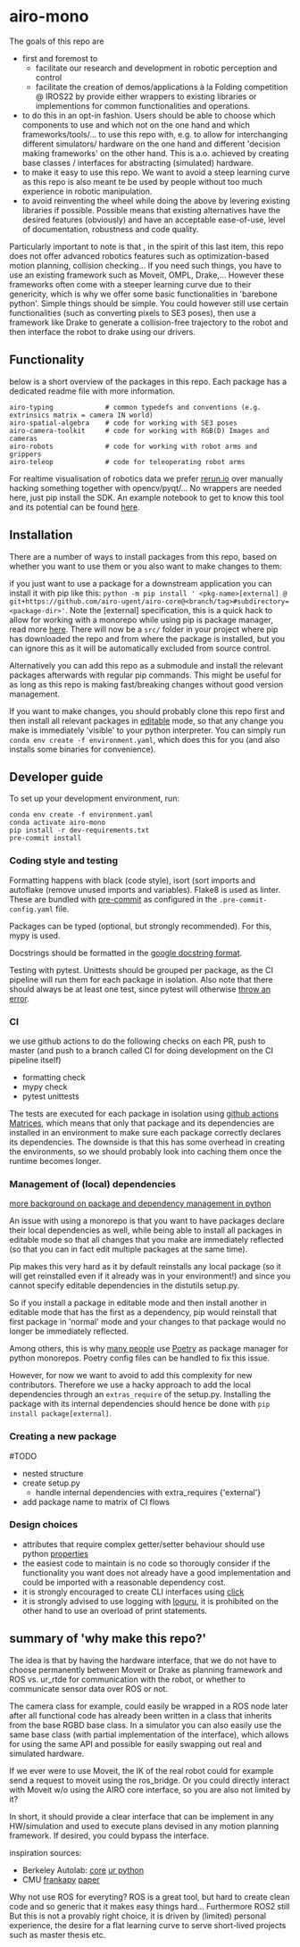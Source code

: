 # airo-mono
The goals of this repo are
- first and foremost to
    - facilitate our research and development in robotic perception and control
    - facilitate the creation of demos/applications à la Folding competition @ IROS22
by  provide either wrappers to existing libraries or implementions for common functionalities and operations.
- to do this in an opt-in fashion. Users should be able to choose which components to use and which not on the one hand and which frameworks/tools/... to use this repo with, e.g. to allow for interchanging different simulators/ hardware on the one hand and different 'decision making frameworks' on the other hand. This is a.o. achieved by creating base classes / interfaces for abstracting (simulated) hardware.
- to make it easy to use this repo. We want to avoid a steep learning curve as this repo is also meant te be used by people without too much experience in robotic manipulation.
- to avoid reinventing the wheel while doing the above by levering existing libraries if possible. Possible means that existing alternatives have the desired features (obviously) and have an acceptable ease-of-use, level of documentation, robustness and code quality.

Particularly important to note is that , in the spirit of this last item, this repo does not offer advanced robotics features such as optimization-based motion planning, collision checking... If you need such things, you have to use an existing framework such as Moveit, OMPL, Drake,... However these frameworks often come with a steeper learning curve due to their genericity, which is why we offer some basic functionalities in 'barebone python'. Simple things should be simple. You could however still use certain functionalities (such as converting pixels to SE3 poses), then use a framework like Drake to generate a collision-free trajectory to the robot and then interface the robot to drake using our drivers.

## Functionality
below is a short overview of the packages in this repo. Each package has a dedicated readme file with more information.
```
airo-typing             # common typedefs and conventions (e.g. extrinsics matrix = camera IN world)
airo-spatial-algebra    # code for working with SE3 poses
airo-camera-toolkit     # code for working with RGB(D) Images and cameras
airo-robots             # code for working with robot arms and grippers
airo-teleop             # code for teleoperating robot arms
```
For realtime visualisation of robotics data we prefer [rerun.io](https://www.rerun.io/) over  manually hacking something together with opencv/pyqt/... No wrappers are needed here, just pip install the SDK. An example notebook to get to know this tool and its potential can be found [here](airo-camera-toolkit/airo_camera_toolkit/docs/rerun-zed-example.ipynb).

## Installation
There are a number of ways to install packages from this repo, based on whether you want to use them or you also want to make changes to them:

if you just want to use a package for a downstream application you can install it with pip like this: `python -m pip install ' <pkg-name>[external] @ git+https://github.com/airo-ugent/airo-core@<branch/tag>#subdirectory=<package-dir>'`. Note the [external] specification, this is a quick hack to allow for working with a monorepo while using pip is package manager, read more [here](#developer-guide/). There will now be a `src/` folder in your project where pip has downloaded the repo and from where the package is installed, but you can ignore this as it will be automatically excluded from source control.

Alternatively you can add this repo as a submodule and install the relevant packages afterwards with regular pip commands. This might be useful for as long as this repo is making fast/breaking changes without good version management.

If you want to make changes, you should probably clone this repo first
and then install all relevant packages in [editable](https://pip.pypa.io/en/stable/topics/local-project-installs/#editable-installs) mode, so that any change you make is immediately 'visible' to your python interpreter. You can simply run `conda env create -f environment.yaml`, which does this for you (and also installs some binaries for convenience).

## Developer guide
To set up your development environment, run:
```
conda env create -f environment.yaml
conda activate airo-mono
pip install -r dev-requirements.txt
pre-commit install
```

### Coding style and testing
Formatting happens with black (code style), isort (sort imports and autoflake (remove unused imports and variables). Flake8 is used as linter. These are bundled with [pre-commit](https://pre-commit.com/) as configured in the `.pre-commit-config.yaml` file.

Packages can be typed (optional, but strongly recommended). For this, mypy is used.

Docstrings should be formatted in the [google docstring format](https://google.github.io/styleguide/pyguide.html#38-comments-and-docstrings).

Testing with pytest. Unittests should be grouped per package, as the CI pipeline will run them for each package in isolation. Also note that there should always be at least one test, since pytest will otherwise [throw an error](https://github.com/pytest-dev/pytest/issues/2393).

### CI
we use github actions to do the following checks on each PR, push to master (and push to a branch called CI for doing development on the CI pipeline itself)

- formatting check
- mypy check
- pytest unittests

The tests are executed for each package in isolation using [github actions Matrices](https://docs.github.com/en/actions/using-jobs/using-a-matrix-for-your-jobs), which means that only that package and its dependencies are installed in an environment to make sure each package correctly declares its dependencies. The downside is that this has some overhead in creating the environments, so we should probably look into caching them once the runtime becomes longer.

### Management of (local) dependencies
[more background on package and dependency management in python](https://ealizadeh.com/blog/guide-to-python-env-pkg-dependency-using-conda-poetry/)

An issue with using a monorepo is that you want to have packages declare their local dependencies as well, while being able to install all packages in editable mode so that all changes that you make are immediately reflected (so that you can in fact edit multiple packages at the same time).

Pip makes this very hard as it by default reinstalls any local package (so it will get reinstalled even if it already was in your environment!) and since you cannot specify editable dependencies in the distutils setup.py.

So if you install a package in editable mode and then install another in editable mode that has the first as a dependency, pip would reinstall that first package in 'normal' mode and your changes to that package would no longer be immediately reflected.

Among others, this is why [many people](https://medium.com/opendoor-labs/our-python-monorepo-d34028f2b6fa) use [Poetry](https://python-poetry.org/docs/basic-usage/) as package manager for python monorepos. Poetry config files can be handled to fix this issue.

However, for now we want to avoid to add this complexity for new contributors. Therefore we use a hacky approach to add the local dependencies through an `extras_require` of the setup.py. Installing the package with its internal dependencies should hence be done with `pip install package[external]`.
### Creating a new package
#TODO
- nested structure
- create setup.py
    - handle internal dependencies with extra_requires {'external'}
- add package name to matrix of CI flows

### Design choices
- attributes that require complex getter/setter behaviour should use python [properties](https://realpython.com/python-property/)
- the easiest code to maintain is no code so thorougly consider if the functionality you want does not already have a good implementation and could be imported with a reasonable dependency cost.
- it is strongly encouraged to create CLI interfaces using [click](https://click.palletsprojects.com/en/8.1.x/)
- it is strongly advised to use logging with [loguru](https://loguru.readthedocs.io/en/stable/), it is prohibited on the other hand to use an overload of print statements.

## summary of 'why make this repo?'

The idea is that by having the hardware interface, that we do not have to choose permanently between Moveit or Drake as planning framework and ROS vs. ur_rtde for communication with the robot, or whether to communicate sensor data over ROS or not.

The camera class for example, could easily be wrapped in a ROS node later after all functional code has already been written in a class that inherits from the base RGBD base class. In a simulator you can also easily use the same base class (with partial implementation of the interface), which allows for using the same API and possible for easily swapping out real and simulated hardware.

If we ever were to use Moveit, the IK of the real robot could for example send a request to moveit using the ros_bridge. Or you could directly interact with Moveit w/o using the AIRO core interface, so you are also not limited by it?

In short, it should provide a clear interface that can be implement in any HW/simulation and used to execute plans devised in any motion planning framework. If desired, you could bypass the interface.


inspiration sources:
- Berkeley Autolab: [core](https://github.com/BerkeleyAutomation/autolab_core) [ur python](https://github.com/BerkeleyAutomation/ur5py)
- CMU [frankapy](https://github.com/iamlab-cmu/frankapy) [paper](https://arxiv.org/abs/2011.02398?s=09)


Why not use ROS for everyting?
ROS is a great tool, but hard to create clean code and so generic that it makes easy things hard... Furthermore ROS2 still But this is not a provably right choice, it is driven by (limited) personal experience, the desire for a flat learning curve to serve short-lived projects such as master thesis etc.